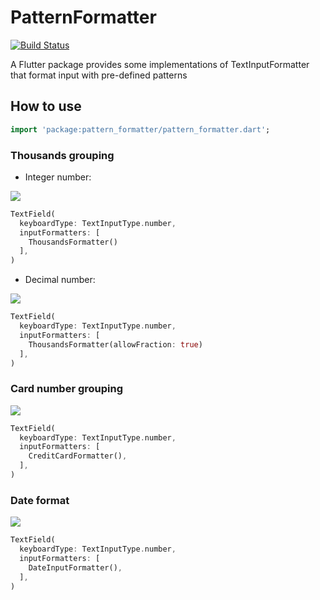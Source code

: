 # PatternFormatter

[![Build Status](https://travis-ci.org/hnvn/flutter_pattern_formatter.svg?branch=master)](https://travis-ci.org/hnvn/flutter_pattern_formatter)

A Flutter package provides some implementations of TextInputFormatter that format input with pre-defined patterns

## How to use

```dart
import 'package:pattern_formatter/pattern_formatter.dart';
```

### Thousands grouping

* Integer number:

<p>
    <img src="https://github.com/hnvn/pattern_formatter/blob/master/screenshots/integer_formatter.gif?raw=true"/>
</p>

```dart
TextField(
  keyboardType: TextInputType.number,
  inputFormatters: [
    ThousandsFormatter()
  ],
)
```

* Decimal number:

<p>
    <img src="https://github.com/hnvn/pattern_formatter/blob/master/screenshots/decimal_formatter.gif?raw=true"/>
</p>

```dart
TextField(
  keyboardType: TextInputType.number,
  inputFormatters: [
    ThousandsFormatter(allowFraction: true)
  ],
)
```

### Card number grouping

<p>
    <img src="https://github.com/hnvn/pattern_formatter/blob/master/screenshots/card_number_formatter.gif?raw=true"/>
</p>

```dart
TextField(
  keyboardType: TextInputType.number,
  inputFormatters: [
    CreditCardFormatter(),
  ],
)
```

### Date format

<p>
    <img src="https://github.com/hnvn/pattern_formatter/blob/master/screenshots/date_formatter.gif?raw=true"/>
</p>

```dart
TextField(
  keyboardType: TextInputType.number,
  inputFormatters: [
    DateInputFormatter(),
  ],
)
```

